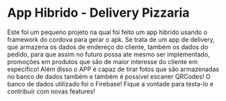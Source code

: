 # App Hibrido - Delivery Pizzaria

Este foi um pequeno projeto na qual foi feito um app hibrido usando o framework do cordova para gerar o apk. Se trata de um app de delivery, que armazena os dados de endereço do cliente, também os dados do pedido, para que assim no futuro possa ate mesmo ser implementado, promoções em produtos que são de maior interesse do cliente em especifico! Além disso o APP é capaz de tirar fotos que são armazenadas no banco de dados também e também é possivel escaner QRCodes! O banco de dados utilizado foi o Firebase! Fique a vontade para testa-lo e contribuir com novas features!